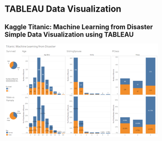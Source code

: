 # TABLEAU Data Visualization

## Kaggle Titanic: Machine Learning from Disaster Simple Data Visualization using TABLEAU <br>

![](Titanic.PNG)

